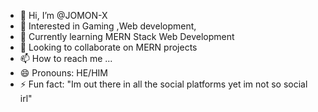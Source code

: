 - 👋 Hi, I’m @JOMON-X
- 👀 Interested in Gaming ,Web development,
- 🌱 Currently learning MERN Stack Web Development
- 💞️ Looking to collaborate on MERN projects 
- 📫 How to reach me ...
- 😄 Pronouns: HE/HIM
- ⚡ Fun fact: "Im out there in all the social platforms yet im not so social irl"

<!---
JOMON-X/JOMON-X is a ✨ special ✨ repository because its `README.md` (this file) appears on your GitHub profile.
You can click the Preview link to take a look at your changes.
--->
